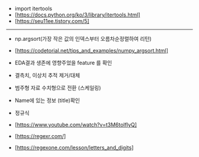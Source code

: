 - import itertools
- [https://docs.python.org/ko/3/library/itertools.html]
- [https://seu11ee.tistory.com/5]

---

- np.argsort(가장 작은 값의 인덱스부터 오름차순정렬하여 리턴)
- [https://codetorial.net/tips_and_examples/numpy_argsort.html] 


- EDA결과 생존에 영향주었을 feature 를 확인
- 결측치, 이상치 추적 제거/대체
- 범주형 자료 수치형으로 전환 (스케일링)
- Name에 있는 정보 (title)확인 

- 정규식 
- [https://www.youtube.com/watch?v=t3M6toIflyQ]
- [https://regexr.com/]
- [https://regexone.com/lesson/letters_and_digits]

